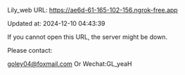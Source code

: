 Lily_web URL: https://ae6d-61-165-102-156.ngrok-free.app

Updated at: 2024-12-10 04:43:39

If you cannot open this URL, the server might be down.

Please contact: 

goley04@foxmail.com Or Wechat:GL_yeaH